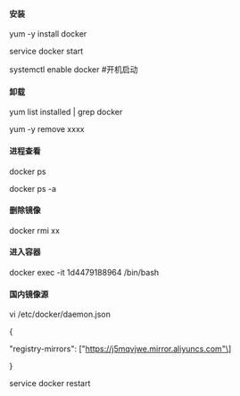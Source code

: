 #### 安装

yum -y install docker

service docker start

systemctl enable docker \#开机启动

#### 卸载

yum list installed \| grep docker

yum -y remove xxxx

#### 进程查看

docker ps

docker ps -a

#### 删除镜像

docker rmi xx

#### 进入容器

docker exec -it 1d4479188964 /bin/bash

#### 国内镜像源

vi /etc/docker/daemon.json

{

"registry-mirrors": \["https://j5mqvjwe.mirror.aliyuncs.com"\]

}

service docker restart

